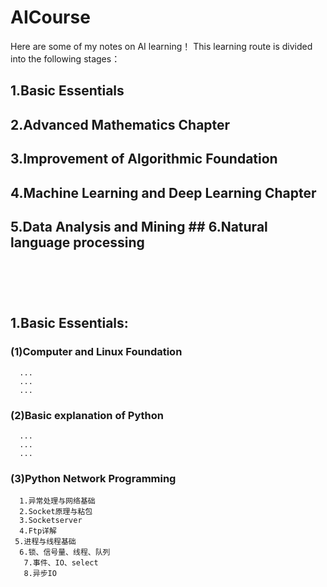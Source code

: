 # AICourse
Here are some of my notes on AI learning！
This learning route is divided into the following stages：
## 1.Basic Essentials
## 2.Advanced Mathematics Chapter
## 3.Improvement of Algorithmic Foundation
## 4.Machine Learning and Deep Learning Chapter
## 5.Data Analysis and Mining ## 6.Natural language processing<br><br><br><br>

## 1.Basic Essentials:
 ### (1)Computer and Linux Foundation
      ...
      ...
      ...
 ### (2)Basic explanation of Python
      ...
      ...
      ...
 ### (3)Python Network Programming
      1.异常处理与网络基础
      2.Socket原理与粘包
      3.Socketserver
      4.Ftp详解
     5.进程与线程基础
      6.锁、信号量、线程、队列
       7.事件、IO、select
       8.异步IO
